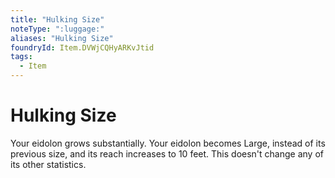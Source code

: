 ```yaml
---
title: "Hulking Size"
noteType: ":luggage:"
aliases: "Hulking Size"
foundryId: Item.DVWjCQHyARKvJtid
tags:
  - Item
---
```


# Hulking Size

Your eidolon grows substantially. Your eidolon becomes Large, instead of its previous size, and its reach increases to 10 feet. This doesn't change any of its other statistics.
